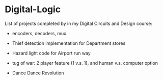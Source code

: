 # Digital-Logic

List of projects completed by in my Digital Circuits and Design course:

*	encoders, decoders, mux

*	Thief detection implementation for Department stores

* 	Hazard light code for Airport run way

*	tug of war: 2 player feature (1 v.s. 1), and human v.s. computer option

*	Dance Dance Revolution